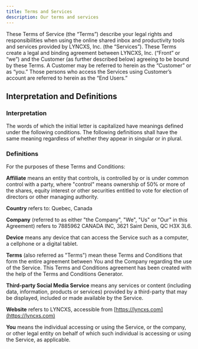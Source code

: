 ```yaml
---
title: Terms and Services
description: Our terms and services
---
```


These Terms of Service (the “Terms”) describe your legal rights and responsibilities when using the online shared inbox and productivity tools and services provided by LYNCXS, Inc. (the “Services”). These Terms create a legal and binding agreement between LYNCXS, Inc. (“Front” or “we”) and the Customer (as further described below) agreeing to be bound by these Terms. A Customer may be referred to herein as the “Customer” or as “you.” Those persons who access the Services using Customer’s account are referred to herein as the “End Users.”

## Interpretation and Definitions

### Interpretation

The words of which the initial letter is capitalized have meanings defined under the following conditions. The following definitions shall have the same meaning regardless of whether they appear in singular or in plural.

### Definitions

For the purposes of these Terms and Conditions:

**Affiliate** means an entity that controls, is controlled by or is under common control with a party, where "control" means ownership of 50% or more of the shares, equity interest or other securities entitled to vote for election of directors or other managing authority.

**Country** refers to: Quebec, Canada

**Company** (referred to as either "the Company", "We", "Us" or "Our" in this Agreement) refers to 7885962 CANADA INC, 3621 Saint Denis, QC H3X 3L6.

**Device** means any device that can access the Service such as a computer, a cellphone or a digital tablet.

**Terms** (also referred as "Terms") mean these Terms and Conditions that form the entire agreement between You and the Company regarding the use of the Service. This Terms and Conditions agreement has been created with the help of the Terms and Conditions Generator.

**Third-party Social Media Service** means any services or content (including data, information, products or services) provided by a third-party that may be displayed, included or made available by the Service.

**Website** refers to LYNCXS, accessible from [https://lyncxs.com](https://lyncxs.com)

**You** means the individual accessing or using the Service, or the company, or other legal entity on behalf of which such individual is accessing or using the Service, as applicable.
